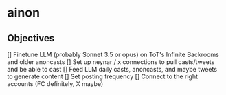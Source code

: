 # ainon

## Objectives
[] Finetune LLM (probably Sonnet 3.5 or opus) on ToT's Infinite Backrooms and older anoncasts
[] Set up neynar / x connections to pull casts/tweets and be able to cast
[] Feed LLM daily casts, anoncasts, and maybe tweets to generate content
[] Set posting frequency
[] Connect to the right accounts (FC definitely, X maybe)
